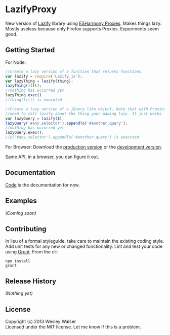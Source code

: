 # LazifyProxy
New version of [Lazify][lazify] library using [ESHarmony Proxies][proxies].
Makes things lazy. Mostly useless because only Firefox supports Proxies. Experiments seem good.

[lazify]: https://github.com/wwalser/lazify
[proxies]: http://wiki.ecmascript.org/doku.php?id=harmony:direct_proxies
## Getting Started
For Node:
```javascript
//Create a lazy version of a function that returns functions
var lazify = require('Lazify.js');
var lazyThing = lazify(thing);
lazyThing()()();
//nothing has occurred yet
lazyThing.exec()
//thing()()() is executed

//Create a lazy version of a jQuery like object. Note that with Proxies you don't
//need to tell lazify about the thing your making lazy. It just works.
var lazyQuery = lazify($);
lazyQuery('#any.selector').appendTo('#another.query');
//nothing has occurred yet
lazyQuery.exec();
//$('#any.selector').appendTo('#another.query') is executed
```

For Browser:
Download the [production version][min] or the [development version][max].

[min]: https://raw.github.com/wwalser/lazifyproxy/master/dist/Lazify.min.js
[max]: https://raw.github.com/wwalser/lazifyproxy/master/dist/Lazify.js
Same API, in a browser, you can figure it out.

## Documentation
[Code][code] is the documentation for now.

[code]: https://github.com/wwalser/lazifyproxy/blob/master/lib/Lazify.js

## Examples
_(Coming soon)_

## Contributing
In lieu of a formal styleguide, take care to maintain the existing coding style. Add unit tests for any new or changed functionality. Lint and test your code using [Grunt](http://gruntjs.com/).
From the cli:
```
npm install
grunt
```

## Release History
_(Nothing yet)_

## License
Copyright (c) 2013 Wesley Walser  
Licensed under the MIT license. Let me know if this is a problem.
